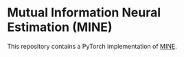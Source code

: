 # Mutual Information Neural Estimation (MINE)

This repository contains a PyTorch implementation of [MINE](https://arxiv.org/pdf/1801.04062.pdf). 